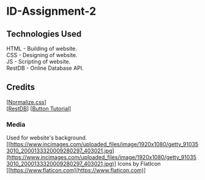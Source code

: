 # ID-Assignment-2


## Technologies Used
HTML   - Building of website.  
CSS    - Designing of website.  
JS     - Scripting of website.  
RestDB - Online Database API.
## Credits
[[Normalize.css](https://necolas.github.io/normalize.css/)]  
[[RestDB](https://restdb.io/)]
[[Button Tutorial](https://www.youtube.com/watch?v=CJ5bWfp3coM)]
### Media
Used for website's background.
[[https://www.incimages.com/uploaded_files/image/1920x1080/getty_910353010_2000133320009280297_403021.jpg](https://www.incimages.com/uploaded_files/image/1920x1080/getty_910353010_2000133320009280297_403021.jpg)]
Icons by FlatIcon
[[https://www.flaticon.com](https://www.flaticon.com)]